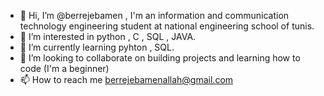- 👋 Hi, I’m @berrejebamen , I'm an information and communication technology engineering student at national engineering school of tunis.
- 👀 I’m interested in python , C , SQL , JAVA.
- 🌱 I’m currently learning pyhton , SQL.
- 💞️ I’m looking to collaborate on building projects and learning how to code (I'm a beginner)
- 📫 How to reach me berrejebamenallah@gmail.com

<!---
berrejebamen/berrejebamen is a ✨ special ✨ repository because its `README.md` (this file) appears on your GitHub profile.
You can click the Preview link to take a look at your changes.
--->
